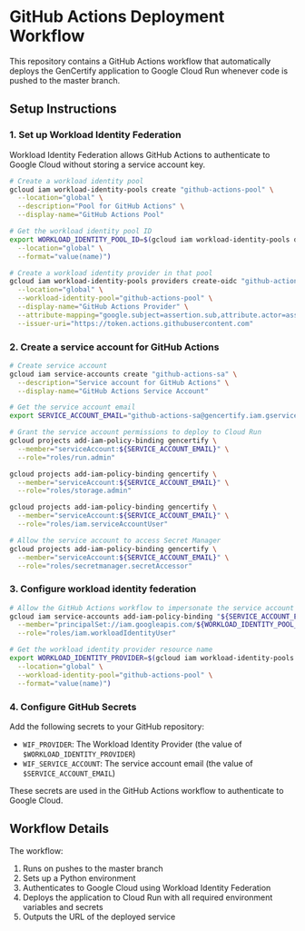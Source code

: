 # GitHub Actions Deployment Workflow

This repository contains a GitHub Actions workflow that automatically deploys the GenCertify application to Google Cloud Run whenever code is pushed to the master branch.

## Setup Instructions

### 1. Set up Workload Identity Federation

Workload Identity Federation allows GitHub Actions to authenticate to Google Cloud without storing a service account key.

```bash
# Create a workload identity pool
gcloud iam workload-identity-pools create "github-actions-pool" \
  --location="global" \
  --description="Pool for GitHub Actions" \
  --display-name="GitHub Actions Pool"

# Get the workload identity pool ID
export WORKLOAD_IDENTITY_POOL_ID=$(gcloud iam workload-identity-pools describe "github-actions-pool" \
  --location="global" \
  --format="value(name)")

# Create a workload identity provider in that pool
gcloud iam workload-identity-pools providers create-oidc "github-actions-provider" \
  --location="global" \
  --workload-identity-pool="github-actions-pool" \
  --display-name="GitHub Actions Provider" \
  --attribute-mapping="google.subject=assertion.sub,attribute.actor=assertion.actor,attribute.repository=assertion.repository" \
  --issuer-uri="https://token.actions.githubusercontent.com"
```

### 2. Create a service account for GitHub Actions

```bash
# Create service account
gcloud iam service-accounts create "github-actions-sa" \
  --description="Service account for GitHub Actions" \
  --display-name="GitHub Actions Service Account"

# Get the service account email
export SERVICE_ACCOUNT_EMAIL="github-actions-sa@gencertify.iam.gserviceaccount.com"

# Grant the service account permissions to deploy to Cloud Run
gcloud projects add-iam-policy-binding gencertify \
  --member="serviceAccount:${SERVICE_ACCOUNT_EMAIL}" \
  --role="roles/run.admin"

gcloud projects add-iam-policy-binding gencertify \
  --member="serviceAccount:${SERVICE_ACCOUNT_EMAIL}" \
  --role="roles/storage.admin"

gcloud projects add-iam-policy-binding gencertify \
  --member="serviceAccount:${SERVICE_ACCOUNT_EMAIL}" \
  --role="roles/iam.serviceAccountUser"

# Allow the service account to access Secret Manager
gcloud projects add-iam-policy-binding gencertify \
  --member="serviceAccount:${SERVICE_ACCOUNT_EMAIL}" \
  --role="roles/secretmanager.secretAccessor"
```

### 3. Configure workload identity federation

```bash
# Allow the GitHub Actions workflow to impersonate the service account
gcloud iam service-accounts add-iam-policy-binding "${SERVICE_ACCOUNT_EMAIL}" \
  --member="principalSet://iam.googleapis.com/${WORKLOAD_IDENTITY_POOL_ID}/attribute.repository/YOUR_GITHUB_USERNAME/GenCertify" \
  --role="roles/iam.workloadIdentityUser"

# Get the workload identity provider resource name
export WORKLOAD_IDENTITY_PROVIDER=$(gcloud iam workload-identity-pools providers describe "github-actions-provider" \
  --location="global" \
  --workload-identity-pool="github-actions-pool" \
  --format="value(name)")
```

### 4. Configure GitHub Secrets

Add the following secrets to your GitHub repository:

- `WIF_PROVIDER`: The Workload Identity Provider (the value of `$WORKLOAD_IDENTITY_PROVIDER`)
- `WIF_SERVICE_ACCOUNT`: The service account email (the value of `$SERVICE_ACCOUNT_EMAIL`)

These secrets are used in the GitHub Actions workflow to authenticate to Google Cloud.

## Workflow Details

The workflow:

1. Runs on pushes to the master branch
2. Sets up a Python environment
3. Authenticates to Google Cloud using Workload Identity Federation
4. Deploys the application to Cloud Run with all required environment variables and secrets
5. Outputs the URL of the deployed service